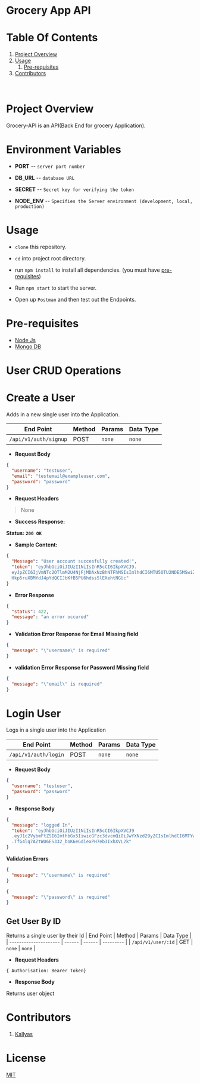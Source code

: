 # Grocery App API

# Table Of Contents

1. [Project Overview](#project-overview)
2. [Usage](#usage)
   1. [Pre-requisites](#pre-requisites)
3. [Contributors](#contributors)

<br>

# **Project Overview**

Grocery-API is an API(Back End for grocery Application).

# Environment Variables

- **PORT** -- `server port number`

- **DB_URL** -- `database URL`

- **SECRET** -- `Secret key for verifying the token`

- **NODE_ENV** -- `Specifies the Server environment (development, local, production)`

# **Usage**

- `clone` this repository.

- `cd` into project root directory.

- run `npm install` to install all dependencies. (you must have [pre-requisites](#pre-requisites))

- Run `npm start` to start the server.

- Open up `Postman` and then test out the Endpoints.

# **Pre-requisites**

- [Node Js](https://nodejs.org/en/download/)
- [Mongo DB](https://www.mongodb.com/try/download/community)

# **User CRUD Operations**

# Create a User

Adds in a new single user into the Application.

| End Point             | Method | Params | Data Type |
| --------------------- | ------ | ------ | --------- |
| `/api/v1/auth/signup` | POST   | `none` | `none`    |

- **Request Body**

```json
{
  "username": "testuser",
  "email": "testemail@exampleuser.com",
  "password": "password"
}
```

- **Request Headers**

> None

- **Success Response:**

**Status: `200 OK`**

- **Sample Content:**

```json
{
  "Message": "User account succesfully created!",
  "token": "eyJhbGciOiJIUzI1NiIsInR5cCI6IkpXVCJ9.
  eyJpZCI6IjVmNTc2OTlmM2U4NjFjMDAxNzBhNTFhMSIsImlhdCI6MTU5OTU2NDE5MSwiZXhwIjoxNTk5NjUwNTkxfQ.
  Hkp5ruXBMYdJ4pYdQCIJbKfB5PU6hdss5lEXehtNGUc"
}
```

- **Error Response**

```json
{
  "status": 422,
  "message": "an error occured"
}
```

- **Validation Error Response for Email Missing field**

```json
{
  "message": "\"username\" is required"
}
```

- **validation Error Response for Password Missing field**

```json
{
  "message": "\"email\" is required"
}
```

# **Login User**

Logs in a single user into the Application

| End Point             | Method | Params | Data Type |
| --------------------- | ------ | ------ | --------- |
| `/api/v1/auth/login`  | POST   | `none` | `none`    |

- **Request Body**

```json
{
  "username": "testuser",
  "password": "password"
}
```

- **Response Body**

```json
{
  "message": "logged In",
  "token": "eyJhbGciOiJIUzI1NiIsInR5cCI6IkpXVCJ9
  .eyJ1c2VybmFtZSI6ImthbGx5IiwicGFzc3dvcmQiOiJwYXNzd29yZCIsImlhdCI6MTYwMDc4Mjc3MywiZXhwIjoxNjAwODY5MTczfQ
  .TfG4lq7AZtWU6ES332_boK6eGdiexPH7eb3IxhXVL2k"
}
```

**Validation Errors**

```json
{
  "message": "\"username\" is required"
}
```

```json
{
  "message": "\"password\" is required"
}
```

## Get User By ID

Returns a single user by their Id
| End Point | Method | Params | Data Type |
| --------------------- | ------ | ------ | --------- |
| `/api/v1/user/:id` | GET | `none` | `none` |

- **Request Headers**

`{ Authorisation: Bearer Token}`

- **Response Body**

Returns user object

# **Contributors**

1. [Kallyas](https://github.com/kallyas)

# License

[MIT](/LICENSE)

